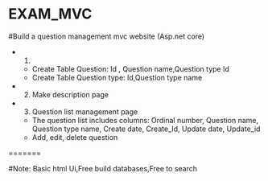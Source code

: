 # EXAM_MVC

#Build a question management mvc website (Asp.net core)
+ 1) 
	- Create Table Question:   Id , Question name,Question type Id
	- Create Table Question type: Id,Question type name
+ 2) Make description page
+ 3) Question list management page
	- The question list includes columns: 
		Ordinal number, 
		Question name, 
		Question type name, 
		Create date, 
		Create_Id, 
		Update date, 
		Update_id
	- Add, edit, delete question


=======

#Note: Basic html Ui,Free build databases,Free to search
